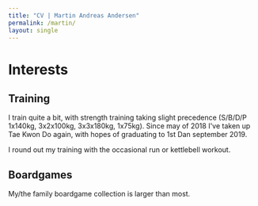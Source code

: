 ```yaml
---
title: "CV | Martin Andreas Andersen"
permalink: /martin/
layout: single
---
```

# Interests

## Training
I train quite a bit, with strength training taking slight precedence (S/B/D/P 1x140kg, 3x2x100kg, 3x3x180kg, 1x75kg).
Since may of 2018 I've taken up Tae Kwon Do again, with hopes of graduating to 1st Dan september 2019. 

I round out my training with the occasional run or kettlebell workout.

## Boardgames

My/the family boardgame collection is larger than most.